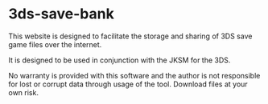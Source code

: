 # 3ds-save-bank

This website is designed to facilitate the storage and sharing of 3DS save game files over the internet.

It is designed to be used in conjunction with the JKSM for the 3DS.

No warranty is provided with this software and the author is not responsible for lost or corrupt data through usage of the tool. Download files at your own risk.
